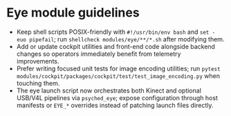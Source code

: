 # Eye module guidelines

- Keep shell scripts POSIX-friendly with `#!/usr/bin/env bash` and `set -euo pipefail`; run `shellcheck modules/eye/**/*.sh` after modifying them.
- Add or update cockpit utilities and front-end code alongside backend changes so operators immediately benefit from telemetry improvements.
- Prefer writing focused unit tests for image encoding utilities; run `pytest modules/cockpit/packages/cockpit/test/test_image_encoding.py` when touching them.
- The eye launch script now orchestrates both Kinect and optional USB/V4L pipelines via `psyched_eye`; expose configuration through host manifests or `EYE_*` overrides instead of patching launch files directly.
